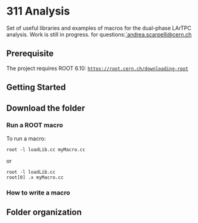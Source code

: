 

# 311 Analysis 

Set of useful libraries and examples of macros for the dual-phase LArTPC analysis. Work is still in progress. for questions:<a href="mailto:andrea.scarpelli@cern.ch" target="_blank">`andrea.scarpelli@cern.ch </a>

## Prerequisite

The project requires ROOT 6.10: <a href="https://root.cern.ch/downloading-root" target="_blank">`https://root.cern.ch/downloading-root`</a>

## Getting Started

## Download the folder

### Run a ROOT macro

To run a macro:
```
root -l loadLib.cc myMacro.cc
```
or
```
root -l loadLib.cc
root[0] .x myMacro.cc
```

### How to write a macro

## Folder organization

